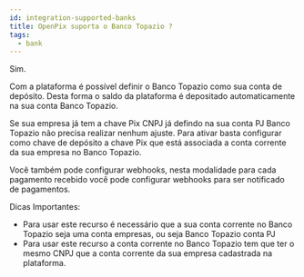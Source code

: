```yaml
---
id: integration-supported-banks
title: OpenPix suporta o Banco Topazio ?
tags:
  - bank
---
```


Sim.

Com a plataforma é possível definir o Banco Topazio como sua conta de depósito. Desta forma o saldo da plataforma é depositado automaticamente na sua conta Banco Topazio.

Se sua empresa já tem a chave Pix CNPJ já defindo na sua conta PJ Banco Topazio não precisa realizar nenhum ajuste. Para ativar basta configurar como chave de depósito a chave Pix que está associada a conta corrente da sua empresa no Banco Topazio.

Você também pode configurar webhooks, nesta modalidade para cada pagamento recebido você pode configurar webhooks para ser notificado de pagamentos.

Dicas Importantes:

- Para usar este recurso é necessário que a sua conta corrente no Banco Topazio seja uma conta empresas, ou seja Banco Topazio conta PJ
- Para usar este recurso a conta corrente no Banco Topazio tem que ter o mesmo CNPJ que a conta corrente da sua empresa cadastrada na plataforma.
